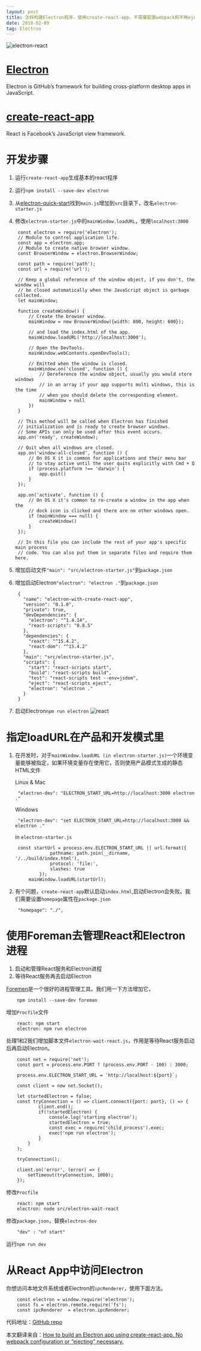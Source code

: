 ```yaml
---
layout: post
title: 怎样构建Electron程序，使用create-react-app，不需要配置webpack和不用ejecting
date: 2018-02-09 
tag: Electron
--- 
```


![electron-react](/images/posts/electron/electron-react.jpeg)

[Electron](https://electronjs.org/)
=============
Electron is GitHub’s framework for building cross-platform desktop apps in JavaScript.


[create-react-app](https://github.com/facebookincubator/create-react-app)
=============
React is Facebook’s JavaScript view framework.

开发步骤
==============
1. 运行`create-react-app`生成基本的react程序
2. 运行`npm install --save-dev electron`
3. 从[electron-quick-start](https://github.com/electron/electron-quick-start)找到`main.js`增加到`src`目录下，改名`electron-starter.js`
4. 修改`electron-starter.js`中的`mainWindow.loadURL`，使用`localhost:3000`

        const electron = require('electron');
        // Module to control application life.
        const app = electron.app;
        // Module to create native browser window.
        const BrowserWindow = electron.BrowserWindow;
        
        const path = require('path');
        const url = require('url');
        
        // Keep a global reference of the window object, if you don't, the window will
        // be closed automatically when the JavaScript object is garbage collected.
        let mainWindow;
        
        function createWindow() {
            // Create the browser window.
            mainWindow = new BrowserWindow({width: 800, height: 600});
        
            // and load the index.html of the app.
            mainWindow.loadURL('http://localhost:3000');
        
            // Open the DevTools.
            mainWindow.webContents.openDevTools();
        
            // Emitted when the window is closed.
            mainWindow.on('closed', function () {
                // Dereference the window object, usually you would store windows
                // in an array if your app supports multi windows, this is the time
                // when you should delete the corresponding element.
                mainWindow = null
            })
        }
        
        // This method will be called when Electron has finished
        // initialization and is ready to create browser windows.
        // Some APIs can only be used after this event occurs.
        app.on('ready', createWindow);
        
        // Quit when all windows are closed.
        app.on('window-all-closed', function () {
            // On OS X it is common for applications and their menu bar
            // to stay active until the user quits explicitly with Cmd + Q
            if (process.platform !== 'darwin') {
                app.quit()
            }
        });
        
        app.on('activate', function () {
            // On OS X it's common to re-create a window in the app when the
            // dock icon is clicked and there are no other windows open.
            if (mainWindow === null) {
                createWindow()
            }
        });
        
        // In this file you can include the rest of your app's specific main process
        // code. You can also put them in separate files and require them here.

5. 增加启动文件`"main": "src/electron-starter.js"`到`package.json`
6. 增加启动Electron`"electron": "electron ."`到`package.json`

        {
          "name": "electron-with-create-react-app",
          "version": "0.1.0",
          "private": true,
          "devDependencies": {
            "electron": "^1.4.14",
            "react-scripts": "0.8.5"
          },
          "dependencies": {
            "react": "^15.4.2",
            "react-dom": "^15.4.2"
          },
          "main": "src/electron-starter.js",
          "scripts": {
            "start": "react-scripts start",
            "build": "react-scripts build",
            "test": "react-scripts test --env=jsdom",
            "eject": "react-scripts eject",
            "electron": "electron ."
          }
        }

7. 启动Electron`npm run electron`
    ![react](/images/posts/electron/1.jpg)


指定loadURL在产品和开发模式里
==============
1. 在开发时，对于`mainWindow.loadURL (in electron-starter.js)`一个环境变量能够被指定，如果环境变量存在使用它，否则使用产品模式生成的静态HTML文件
    
    Linux & Mac
        
        "electron-dev": "ELECTRON_START_URL=http://localhost:3000 electron ."
        
    Windows
        
        "electron-dev": "set ELECTRON_START_URL=http://localhost:3000 && electron ."
        
    in `electron-starter.js`
    
        const startUrl = process.env.ELECTRON_START_URL || url.format({
                    pathname: path.join(__dirname, '/../build/index.html'),
                    protocol: 'file:',
                    slashes: true
                });
            mainWindow.loadURL(startUrl);


2. 有个问题，`create-react-app`默认启动`index.html`,启动Electron会失败。我们需要设置`homepage`属性在`package.json`

        "homepage": "./",
        

使用Foreman去管理React和Electron进程
=================
1. 启动和管理React服务和Electron进程
2. 等待React服务再去启动Electron

[Foremen](https://github.com/strongloop/node-foreman)是一个很好的进程管理工具。我们用一下方法增加它，

        
        npm install --save-dev foreman
        
增加`Procfile`文件

        react: npm start
        electron: npm run electron
        
处理1和2我们增加脚本文件`electron-wait-react.js`，作用是等待React服务启动后再启动Electron。

        const net = require('net');
        const port = process.env.PORT ? (process.env.PORT - 100) : 3000;
        
        process.env.ELECTRON_START_URL = `http://localhost:${port}`;
        
        const client = new net.Socket();
        
        let startedElectron = false;
        const tryConnection = () => client.connect({port: port}, () => {
                client.end();
                if(!startedElectron) {
                    console.log('starting electron');
                    startedElectron = true;
                    const exec = require('child_process').exec;
                    exec('npm run electron');
                }
            }
        );
        
        tryConnection();
        
        client.on('error', (error) => {
            setTimeout(tryConnection, 1000);
        });
        
修改`Procfile`

        react: npm start
        electron: node src/electron-wait-react
        
修改`package.json`，替换`electron-dev`

        "dev" : "nf start"
        
运行`npm run dev`


从React App中访问Electron
============
你想访问本地文件系统或者Electron的`ipcRenderer`，使用下面方法。

        const electron = window.require('electron');
        const fs = electron.remote.require('fs');
        const ipcRenderer  = electron.ipcRenderer;
        

代码地址：[GitHub repo](https://github.com/csepulv/electron-with-create-react-app)

本文翻译来自：[How to build an Electron app using create-react-app. No webpack configuration or “ejecting” necessary.](https://medium.freecodecamp.org/building-an-electron-application-with-create-react-app-97945861647c)